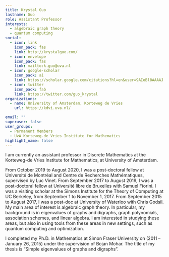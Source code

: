```yaml
---
title: Krystal Guo
lastname: Guo
role: Assistant Professor
interests:
  - algebraic graph theory
  - quantum computing
social:
  - icon: link
    icon_pack: fas
    link: http://krystalguo.com/
  - icon: envelope
    icon_pack: fas
    link: mailto:k.guo@uva.nl
  - icon: google-scholar
    icon_pack: ai
    link: https://scholar.google.com/citations?hl=en&user=9AIoBl8AAAAJ
  - icon: twitter
    icon_pack: fab
    link: https://twitter.com/guo_krystal
organizations:
  - name: University of Amsterdam, Korteweg de Vries
    url: https://kdvi.uva.nl/

email: ""
superuser: false
user_groups:
  - Permanent Members
  - UvA Korteweg-de Vries Institute for Mathematics
highlight_name: false
---
```

I am currently an assistant professor in Discrete Mathematics at the Korteweg-de Vries Institute for Mathematics, at University of Amsterdam.

From October 2019 to August 2020, I was a post-doctoral fellow at Université de Montréal and Centre de Recherches Mathématiques, supervised by Luc Vinet.  From September 2017 to August 2019, I was a post-doctoral fellow at Université libre de Bruxelles with Samuel Fiorini. I was a visiting scholar at the Simons Institute for the Theory of Computing at UC Berkeley, from September 1 to November 1, 2017.  From September 2015 to August 2017, I was a post-doc at University of Waterloo with Chris Godsil. My main area of interest is algebraic graph theory. In particular, my background is in eigenvalues of graphs and digraphs, graph polynomials, association schemes, and linear algebra. I am interested in studying these areas, but also in using tools from these areas in new settings, such as quantum computing and optimization.

I completed my Ph.D. in Mathematics at Simon Fraser University on (2011 – January 26, 2015) under the supervision of Bojan Mohar. The title of my thesis is “Simple eigenvalues of graphs and digraphs”.
